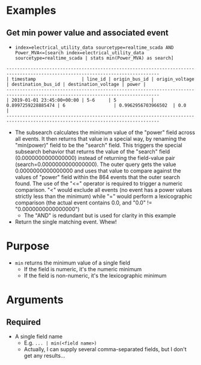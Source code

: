 # Examples
## Get min power value and associated event
- `index=electrical_utility_data sourcetype=realtime_scada AND Power_MVA<=[search index=electrical_utility_data sourcetype=realtime_scada | stats min(Power_MVA) as search]`
```
-------------------------------------------------------------------------------------------------------------------------------
| timestamp                 | line_id | origin_bus_id | origin_voltage     | destination_bus_id | destination_voltage | power |
-------------------------------------------------------------------------------------------------------------------------------
| 2019-01-01 23:45:00+00:00 | 5-6     | 5             | 0.8997259228885474 | 6                  | 0.9962956703966502  | 0.0   | 
-------------------------------------------------------------------------------------------------------------------------------
```
- The subsearch calculates the minimum value of the "power" field across all events. It then returns that value in a special way, by renaming the
  "min(power)" field to be the "search" field. This triggers the special subsearch behavior that returns the value of the "search" field
  (0.0000000000000000) instead of returning the field-value pair (search=0.0000000000000000). The outer query gets the value 0.0000000000000000 and
  uses that value to compare against the values of "power" field within the 864 events that the outer search found. The use of the "<=" operator is
  required to trigger a numeric comparison. "<" would exclude all events (no event has a power values strictly less than the minimum) while "=" would
  perform a lexicographic comparison (the actual event contains 0.0, and "0.0" != "0.0000000000000000")
  - The "AND" is redundant but is used for clarity in this example
- Return the single matching event. Whew!
# Purpose
- `min` returns the minimum value of a single field
  - If the field is numeric, it's the numeric minimum
  - If the field is non-numeric, it's the lexicographic minimum
# Arguments
## Required
- A single field name
  - E.g. `... | min(<field name>)`
  - Actually, I can supply several comma-separated fields, but I don't get any results...